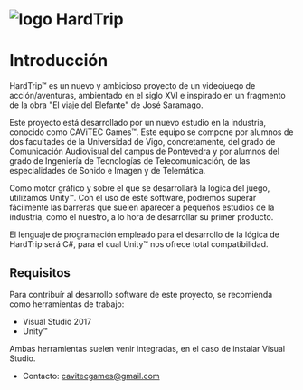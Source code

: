 # ![logo](https://avatars3.githubusercontent.com/u/32564126?v=4&s=200) HardTrip

# Introducción

HardTrip™ es un nuevo y ambicioso proyecto de un videojuego de acción/aventuras, ambientado en el siglo XVI e inspirado en un fragmento de la obra "El viaje del Elefante" de José Saramago.

Este proyecto está desarrollado por un nuevo estudio en la industria, conocido como CAViTEC Games™. Este equipo se compone por alumnos de dos facultades de la Universidad de Vigo, concretamente, del grado de Comunicación Audiovisual del campus de Pontevedra y por alumnos del grado de Ingeniería de Tecnologías de Telecomunicación, de las especialidades de Sonido e Imagen y de Telemática.

Como motor gráfico y sobre el que se desarrollará la lógica del juego, utilizamos Unity™. Con el uso de este software, podremos superar fácilmente las barreras que suelen aparecer a pequeños estudios de la industria, como el nuestro, a lo hora de desarrollar su primer producto.

El lenguaje de programación empleado para el desarrollo de la lógica de HardTrip será C#, para el cual Unity™ nos ofrece total compatibilidad.

## Requisitos

Para contribuír al desarrollo software de este proyecto, se recomienda como herramientas de trabajo:

* Visual Studio 2017
* Unity™

Ambas herramientas suelen venir integradas, en el caso de instalar Visual Studio.


* Contacto: cavitecgames@gmail.com
